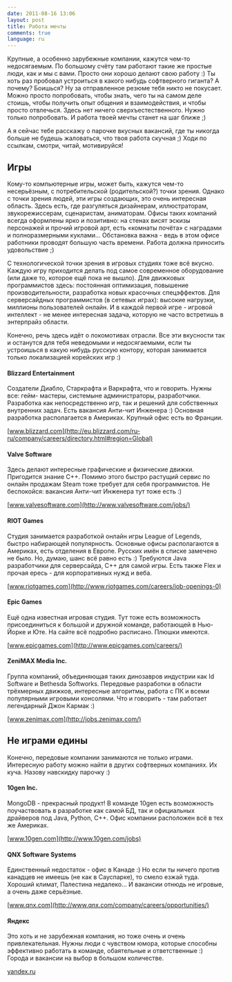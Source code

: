 ```yaml
---
date: 2011-08-16 13:06
layout: post
title: Работа мечты
comments: true
language: ru
---
```


Крупные, а особенно зарубежные компании, кажутся чем-то недосягаемым. По
большому счёту там работают такие же простые люди, как и мы с вами. Просто они
хорошо делают свою работу :) Ты хоть раз пробовал устроиться в какого нибудь
софтверного гиганта? А почему? Боишься? Ну за отправленное резюме тебя никто
не покусает. Можно просто попробовать, чтобы знать, чего ты на самом деле
стоишь, чтобы получить опыт общения и взаимодействия, и чтобы просто
отвлечься. Здесь нет ничего сверхъестественного. Нужно только попробовать. И
работа твоей мечты станет на шаг ближе ;)

А я сейчас тебе расскажу о парочке вкусных вакансий, где ты никогда больше не
будешь жаловаться, что твоя работа скучная ;) Ходи по ссылкам, смотри, читай,
мотивируйся!

## Игры

Кому-то компьютерные игры, может быть, кажутся чем-то несерьёзным, с
потребительской (родительской?) точки зрения. Однако с точки зрения людей, эти
игры создающих, это очень интересная область. Здесь есть, где разгуляться
дизайнерам, иллюстраторам, звукорежиссерам, сценаристам, аниматорам. Офисы
таких компаний всегда оформлены ярко и позитивно: на стенах висят эскизы
персонажей и прочий игровой арт, есть «комнаты почёта» с наградами и
полноразмерными куклами... Обстановка важна - ведь в этом офисе работники
проводят большую часть времени. Работа должна приносить удовольствие ;)

С технологической точки зрения в игровых студиях тоже всё вкусно. Каждую игру
приходится делать под самое современное оборудование (или даже то, которое ещё
пока не вышло). Для движковых программистов здесь: постоянная оптимизация,
повышение производительности, разработка новых красочных спецэффектов. Для
серверсайдных программистов (в сетевых играх): высокие нагрузки, миллионы
пользователей онлайн. И в каждой первой игре - игровой интеллект - не менее
интересная задача, которую не часто встретишь в энтерпрайз области.

Конечно, речь здесь идёт о локомотивах отрасли. Все эти вкусности так и
останутся для тебя неведомыми и недосягаемыми, если ты устроишься в какую
нибудь русскую контору, которая занимается только локализацией корейских игр
:)

#### Blizzard Entertainment

Создатели Диабло, Старкрафта и Варкрафта, что и говорить. Нужны все: гейм-
мастеры, системыне администраторы, разработчики. Разработка как
непосредственно игр, так и решений для собственных внутренних задач. Есть
вакансия Анти-чит Инженера :) Основная разработка располагается в Америках.
Крупный офис есть во Франции.

[www.blizzard.com](http://eu.blizzard.com/ru-ru/company/careers/directory.html#region=Global)

#### Valve Software

Здесь делают интересные графические и физические движки. Пригодится знание
С++. Помимо этого быстро растущий сервис по онлайн продажам Steam тоже требует
для себя программистов. Не беспокойся: вакансия Анти-чит Инженера тут тоже
есть :)

[www.valvesoftware.com](http://www.valvesoftware.com/jobs/)

#### RIOT Games

Студия занимается разработкой онлайн игры League of Legends, быстро набирающей
популярность. Основные офисы располагаются в Америках, есть отделения в
Европе. Русских имён в списке замечено не было. Но, думаю, шанс всё равно есть
:) Требуются Java разработчики для серверсайда, C++ для самой игры. Есть также
Flex и прочая ересь - для корпоративных нужд и веба.

[www.riotgames.com](http://www.riotgames.com/careers/job-openings-0)

#### Epic Games

Ещё одна известная игровая студия. Тут тоже есть возможность присоединиться к
большой и дружной команде, работающей в Нью-Йорке и Юте. На сайте всё подробно
расписано. Плюшки имеются.

[www.epicgames.com](http://www.epicgames.com/careers/)

#### ZeniMAX Media Inc.

Группа компаний, объединяющая таких динозавров индустрии как Id Software и
Bethesda Softworks. Передовые разработки в области трёхмерных движков,
интересные алгоритмы, работа с ПК и всеми популярными игровыми консолями. Что
и говорить - там работает легендарный Джон Кармак :)

[www.zenimax.com](http://jobs.zenimax.com/)

## Не играми едины

Конечно, передовые компании занимаются не только играми. Интересную работу
можно найти в других софтверных компаниях. Их куча. Назову навскидку парочку
:)

#### 10gen Inc.

MongoDB - прекрасный продукт! В команде 10gen есть возможность поучаствовать в
разработке как самой БД, так и официальных драйверов под Java, Python, C++.
Офис компании расположен всё в тех же Америках.

[www.10gen.com](http://www.10gen.com/jobs)

#### QNX Software Systems

Единственный недостаток - офис в Канаде :) Но если ты ничего против канадцев
не имеешь (не как в Сауспарке), то смело езжай туда. Хороший климат, Палестина
недалеко... И вакансии отнюдь не игровые, а очень даже серьёзные.

[www.qnx.com](http://www.qnx.com/company/careers/opportunities/)

#### Яндекс

Это хоть и не зарубежная компания, но тоже очень и очень привлекательная.
Нужны люди с чувством юмора, которые способны эффективно работать в команде,
обаятельные и ответственные :) Города и вакансии на выбор в большом
количестве.

[yandex.ru](http://company.yandex.ru/job/vacancies/)

